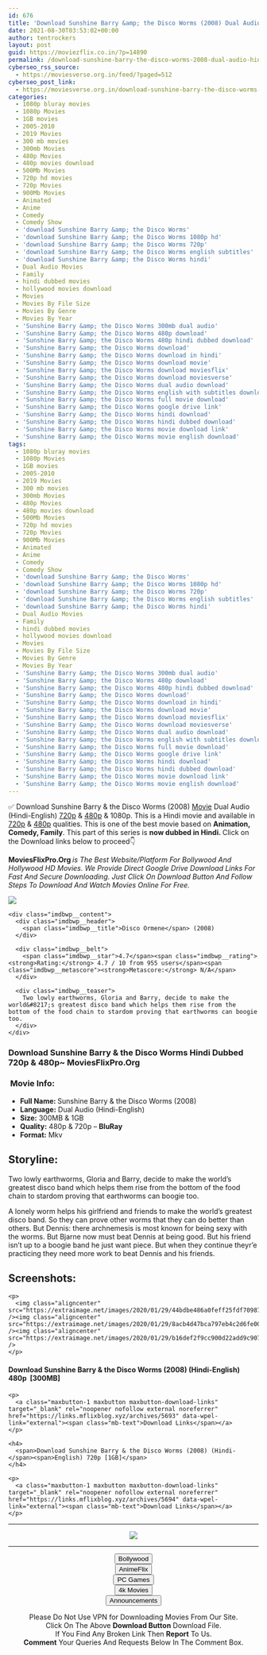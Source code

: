 ```yaml
---
id: 676
title: 'Download Sunshine Barry &amp; the Disco Worms (2008) Dual Audio (Hindi-English) 480p [300MB] || 720p [1GB]'
date: 2021-08-30T03:53:02+00:00
author: tentrockers
layout: post
guid: https://moviezflix.co.in/?p=14890
permalink: /download-sunshine-barry-the-disco-worms-2008-dual-audio-hindi-english-480p-300mb-720p-1gb/
cyberseo_rss_source:
  - https://moviesverse.org.in/feed/?paged=512
cyberseo_post_link:
  - https://moviesverse.org.in/download-sunshine-barry-the-disco-worms-2008-hindi-480p-720p/
categories:
  - 1080p bluray movies
  - 1080p Movies
  - 1GB movies
  - 2005-2010
  - 2019 Movies
  - 300 mb movies
  - 300mb Movies
  - 480p Movies
  - 480p movies download
  - 500Mb Movies
  - 720p hd movies
  - 720p Movies
  - 900Mb Movies
  - Animated
  - Anime
  - Comedy
  - Comedy Show
  - 'download Sunshine Barry &amp; the Disco Worms'
  - 'download Sunshine Barry &amp; the Disco Worms 1080p hd'
  - 'download Sunshine Barry &amp; the Disco Worms 720p'
  - 'download Sunshine Barry &amp; the Disco Worms english subtitles'
  - 'download Sunshine Barry &amp; the Disco Worms hindi'
  - Dual Audio Movies
  - Family
  - hindi dubbed movies
  - hollywood movies download
  - Movies
  - Movies By File Size
  - Movies By Genre
  - Movies By Year
  - 'Sunshine Barry &amp; the Disco Worms 300mb dual audio'
  - 'Sunshine Barry &amp; the Disco Worms 480p download'
  - 'Sunshine Barry &amp; the Disco Worms 480p hindi dubbed download'
  - 'Sunshine Barry &amp; the Disco Worms download'
  - 'Sunshine Barry &amp; the Disco Worms download in hindi'
  - 'Sunshine Barry &amp; the Disco Worms download movie'
  - 'Sunshine Barry &amp; the Disco Worms download moviesflix'
  - 'Sunshine Barry &amp; the Disco Worms download moviesverse'
  - 'Sunshine Barry &amp; the Disco Worms dual audio download'
  - 'Sunshine Barry &amp; the Disco Worms english with subtitles download'
  - 'Sunshine Barry &amp; the Disco Worms full movie download'
  - 'Sunshine Barry &amp; the Disco Worms google drive link'
  - 'Sunshine Barry &amp; the Disco Worms hindi download'
  - 'Sunshine Barry &amp; the Disco Worms hindi dubbed download'
  - 'Sunshine Barry &amp; the Disco Worms movie download link'
  - 'Sunshine Barry &amp; the Disco Worms movie english download'
tags:
  - 1080p bluray movies
  - 1080p Movies
  - 1GB movies
  - 2005-2010
  - 2019 Movies
  - 300 mb movies
  - 300mb Movies
  - 480p Movies
  - 480p movies download
  - 500Mb Movies
  - 720p hd movies
  - 720p Movies
  - 900Mb Movies
  - Animated
  - Anime
  - Comedy
  - Comedy Show
  - 'download Sunshine Barry &amp; the Disco Worms'
  - 'download Sunshine Barry &amp; the Disco Worms 1080p hd'
  - 'download Sunshine Barry &amp; the Disco Worms 720p'
  - 'download Sunshine Barry &amp; the Disco Worms english subtitles'
  - 'download Sunshine Barry &amp; the Disco Worms hindi'
  - Dual Audio Movies
  - Family
  - hindi dubbed movies
  - hollywood movies download
  - Movies
  - Movies By File Size
  - Movies By Genre
  - Movies By Year
  - 'Sunshine Barry &amp; the Disco Worms 300mb dual audio'
  - 'Sunshine Barry &amp; the Disco Worms 480p download'
  - 'Sunshine Barry &amp; the Disco Worms 480p hindi dubbed download'
  - 'Sunshine Barry &amp; the Disco Worms download'
  - 'Sunshine Barry &amp; the Disco Worms download in hindi'
  - 'Sunshine Barry &amp; the Disco Worms download movie'
  - 'Sunshine Barry &amp; the Disco Worms download moviesflix'
  - 'Sunshine Barry &amp; the Disco Worms download moviesverse'
  - 'Sunshine Barry &amp; the Disco Worms dual audio download'
  - 'Sunshine Barry &amp; the Disco Worms english with subtitles download'
  - 'Sunshine Barry &amp; the Disco Worms full movie download'
  - 'Sunshine Barry &amp; the Disco Worms google drive link'
  - 'Sunshine Barry &amp; the Disco Worms hindi download'
  - 'Sunshine Barry &amp; the Disco Worms hindi dubbed download'
  - 'Sunshine Barry &amp; the Disco Worms movie download link'
  - 'Sunshine Barry &amp; the Disco Worms movie english download'
---
```

<div class="thecontent clearfix">
  <p>
    ✅ Download Sunshine Barry & the Disco Worms (2008) <a href="https://moviesverse.org.in/category/movies/" data-wpel-link="internal">Movie</a> Dual Audio (Hindi-English) <a href="https://moviesverse.org.in/720p-movies/" data-wpel-link="internal">720p</a>&nbsp;&&nbsp;<a href="https://moviesverse.org.in/480p-movies/" data-wpel-link="internal">480p</a> & 1080p. This is a Hindi movie and available in <a href="https://moviesverse.org.in/720p-movies/" data-wpel-link="internal">720p</a>&nbsp;&&nbsp;<a href="https://moviesverse.org.in/480p-movies/" data-wpel-link="internal">480p</a> qualities. This is one of the best movie based on <strong>Animation, Comedy, Family</strong>. This part of this series is <strong>now dubbed in <span>Hindi.&nbsp;</span></strong><span>Click on the Download links below to proceed👇</span>
  </p>
  
  <p>
    <strong><span>MoviesFlixPro.Org&nbsp;</span></strong><em>is The Best Website/Platform For Bollywood And Hollywood HD Movies. We Provide Direct Google Drive Download Links For Fast And Secure Downloading. Just Click On Download Button And Follow Steps To&nbsp;Download And Watch Movies Online For Free.</em>
  </p>
  
  <div class="imdbwp imdbwp--movie dark">
    <div class="imdbwp__thumb">
      <a class="imdbwp__link" target="_blank" title="Disco Ormene" href="https://www.imdb.com/title/tt1087841/" rel="nofollow external noopener noreferrer" data-wpel-link="external"><img class="imdbwp__img" src="https://m.media-amazon.com/images/M/MV5BOGRmNzhmNGYtNjY5OC00MGE1LWFkNDktYjBkNTQxYjUyMGU3L2ltYWdlL2ltYWdlXkEyXkFqcGdeQXVyMjQzNzk2ODk@._V1_SX300.jpg" /></a>
    </div>
    
    <div class="imdbwp__content">
      <div class="imdbwp__header">
        <span class="imdbwp__title">Disco Ormene</span> (2008)
      </div>
      
      <div class="imdbwp__belt">
        <span class="imdbwp__star">4.7</span><span class="imdbwp__rating"><strong>Rating:</strong> 4.7 / 10 from 955 users</span><span class="imdbwp__metascore"><strong>Metascore:</strong> N/A</span>
      </div>
      
      <div class="imdbwp__teaser">
        Two lowly earthworms, Gloria and Barry, decide to make the world&#8217;s greatest disco band which helps them rise from the bottom of the food chain to stardom proving that earthworms can boogie too.
      </div>
    </div>
  </div>
  
  <h3>
    <span>Download Sunshine Barry & the Disco Worms Hindi Dubbed 720p & 480p~ MoviesFlixPro.Org</span>
  </h3>
  
  <h3>
    <span>&nbsp;Movie Info:&nbsp;</span>
  </h3>
  
  <ul>
    <li>
      <strong>Full Name: </strong>Sunshine Barry & the Disco Worms (2008)
    </li>
    <li>
      <strong>Language:</strong> Dual Audio (Hindi-English)
    </li>
    <li>
      <strong>Size:</strong> 300MB & 1GB
    </li>
    <li>
      <strong>Quality:</strong> 480p & 720p – <span><strong>BluRay</strong></span>
    </li>
    <li>
      <strong>Format:</strong>&nbsp;Mkv
    </li>
  </ul>
  
  <h2>
    <span>Storyline:</span>
  </h2>
  
  <p>
    Two lowly earthworms, Gloria and Barry, decide to make the world’s greatest disco band which helps them rise from the bottom of the food chain to stardom proving that earthworms can boogie too.
  </p>
  
  <div>
    A lonely worm helps his girlfriend and friends to make the world’s greatest disco band. So they can prove other worms that they can do better than others. But Dennis: there archnemesis is most known for being sexy with the worms. But Bjarne now must beat Dennis at being good. But his friend isn’t up to a boogie band he just want piece. But when they continue theyr’e practicing they need more work to beat Dennis and his friends.
  </div>
  
  <div class="summary_text">
    <h2>
      <span>Screenshots:</span>
    </h2>
    
    <p>
      <img class="aligncenter" src="https://extraimage.net/images/2020/01/29/44bdbe486a0feff25fdf70987581c65d.jpg" /><img class="aligncenter" src="https://extraimage.net/images/2020/01/29/8acb4d47bca797eb4c2d6fe0000bcfdb.jpg" /><img class="aligncenter" src="https://extraimage.net/images/2020/01/29/b16def2f9cc900d22add9c907e0a8385.jpg" />
    </p>
  </div>
  
  <div class="inline canwrap">
    <h4>
      <span>Download Sunshine Barry & the Disco Worms (2008) (Hindi-English) </span><span>480p&nbsp; [300MB]</span>
    </h4>
    
    <p>
      <a class="maxbutton-1 maxbutton maxbutton-download-links" target="_blank" rel="noopener nofollow external noreferrer" href="https://links.mflixblog.xyz/archives/5693" data-wpel-link="external"><span class="mb-text">Download Links</span></a>
    </p>
    
    <h4>
      <span>Download Sunshine Barry & the Disco Worms (2008) (Hindi-</span><span>English) 720p [1GB]</span>
    </h4>
    
    <p>
      <a class="maxbutton-1 maxbutton maxbutton-download-links" target="_blank" rel="noopener nofollow external noreferrer" href="https://links.mflixblog.xyz/archives/5694" data-wpel-link="external"><span class="mb-text">Download Links</span></a>
    </p>
  </div>
</div>

<center>
  </p> 
  
  <hr />
  
  <p>
    <a href="http://gdrivepro.xyz/join.php" data-wpel-link="external" target="_blank" rel="nofollow external noopener noreferrer"><img src="https://i.imgur.com/FhMdWdW.png" /></a>
  </p>
  
  <hr />
  
  <p>
    <a href="https://dogemovies.xyz" target="_blank" data-wpel-link="external" rel="nofollow external noopener noreferrer"><button class="button button5">Bollywood</button></a><br /> <a href="https://animeflix.in" target="_blank" data-wpel-link="external" rel="nofollow external noopener noreferrer"><button class="button button5">AnimeFlix</button></a><br /> <a href="https://gamesflix.net/" target="_blank" data-wpel-link="external" rel="nofollow external noopener noreferrer"><button class="button button5">PC Games</button></a><br /> <a href="https://uhdmovies.in" target="_blank" data-wpel-link="external" rel="nofollow external noopener noreferrer"><button class="button button5">4k Movies</button></a><br /> <a href="https://moviesverse.org.in/announcements/" target="_blank" data-wpel-link="internal" rel="noopener"><button class="button button5">Announcements</button></a>
  </p>
  
  <div class="alert alert-danger">
    Please Do Not Use VPN for Downloading Movies From Our Site.
  </div>
  
  <div class="alert alert-success">
    Click On The Above <strong>Download Button</strong> Download File.
  </div>
  
  <div class="alert alert-warning">
    If You Find Any Broken Link Then <strong>Report</strong> To Us.
  </div>
  
  <div class="alert alert-info">
    <strong>Comment</strong> Your Queries And Requests Below In The Comment Box.
  </div>
  
  <p>
    </center>
  </p>